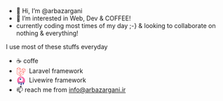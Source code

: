 - 👋 Hi, I’m @arbazargani
- 👀 I’m interested in Web, Dev & COFFEE!
- currently coding most times of my day ;-} & looking to collaborate on nothing & everything!

I use most of these stuffs everyday
- ☕ coffe
- <img src="https://github.com/primer-studio/assets/blob/main/images/laravel.png?raw=true" width="21" align="top">&nbsp; Laravel framework
- <img src="https://github.com/primer-studio/assets/blob/main/images/livewire.png?raw=true" width="21" align="top">&nbsp; Livewire framework
- 📫 reach me from info@arbazargani.ir

<!---
arbazargani/arbazargani is a ✨ special ✨ repository because its `README.md` (this file) appears on your GitHub profile.
You can click the Preview link to take a look at your changes.
--->
